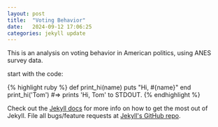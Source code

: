 ```yaml
---
layout: post
title:  "Voting Behavior"
date:   2024-09-12 17:06:25
categories: jekyll update
---
```


This is an analysis on voting behavior in American politics, using ANES survey data.

start with the code:

{% highlight ruby %}
def print_hi(name)
  puts "Hi, #{name}"
end
print_hi('Tom')
#=> prints 'Hi, Tom' to STDOUT.
{% endhighlight %}

Check out the [Jekyll docs][jekyll] for more info on how to get the most out of Jekyll. File all bugs/feature requests at [Jekyll's GitHub repo][jekyll-gh].

[jekyll-gh]: https://github.com/mojombo/jekyll
[jekyll]:    http://jekyllrb.com
